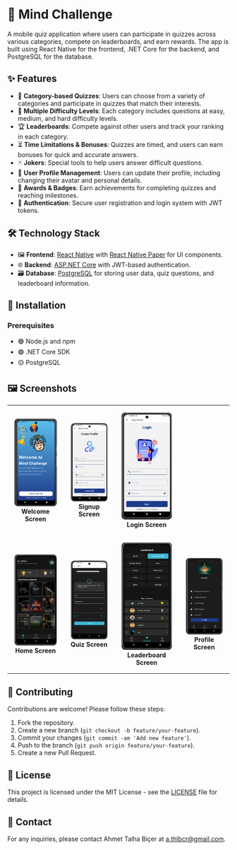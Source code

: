 # 🧠 Mind Challenge

A mobile quiz application where users can participate in quizzes across various categories, compete on leaderboards, and earn rewards. The app is built using React Native for the frontend, .NET Core for the backend, and PostgreSQL for the database.

## ✨ Features

- 🎯 **Category-based Quizzes**: Users can choose from a variety of categories and participate in quizzes that match their interests.
- 🔄 **Multiple Difficulty Levels**: Each category includes questions at easy, medium, and hard difficulty levels.
- 🏆 **Leaderboards**: Compete against other users and track your ranking in each category.
- ⏳ **Time Limitations & Bonuses**: Quizzes are timed, and users can earn bonuses for quick and accurate answers.
- 🃏 **Jokers**: Special tools to help users answer difficult questions.
- 👤 **User Profile Management**: Users can update their profile, including changing their avatar and personal details.
- 🏅 **Awards & Badges**: Earn achievements for completing quizzes and reaching milestones.
- 🔐 **Authentication**: Secure user registration and login system with JWT tokens.

## 🛠️ Technology Stack

- 🖼️ **Frontend**: [React Native](https://reactnative.dev/) with [React Native Paper](https://callstack.github.io/react-native-paper/) for UI components.
- 🌐 **Backend**: [ASP.NET Core](https://docs.microsoft.com/en-us/aspnet/core/?view=aspnetcore-6.0) with JWT-based authentication.
- 🗃️ **Database**: [PostgreSQL](https://www.postgresql.org/) for storing user data, quiz questions, and leaderboard information.

## 🚀 Installation

### Prerequisites

- 🟢 Node.js and npm
- 🟣 .NET Core SDK
- 🟡 PostgreSQL


## 🖼️ Screenshots

<div align="center">
  <table>
    <tr>
      <td align="center" style="padding: 16px;">
        <img src="Client/app/assets/screenshots/1.png" alt="Home Screen" width="200px" style="border-radius: 8px;">
        <br><b>Welcome Screen</b>
      </td>
      <td align="center" style="padding: 16px;">
        <img src="Client/app/assets/screenshots/2.png" alt="Category Selection" width="200px" style="border-radius: 8px;">
        <br><b>Signup Screen</b>
      </td>
      <td align="center" style="padding: 16px;">
        <img src="Client/app/assets/screenshots/3.png" alt="Quiz Screen" width="200px" style="border-radius: 8px;">
        <br><b>Login Screen</b>
      </td>
    </tr>
    <tr>
      <td align="center" style="padding: 16px;">
        <img src="Client/app/assets/screenshots/4.png" alt="Leaderboard" width="200px" style="border-radius: 8px;">
        <br><b>Home Screen</b>
      </td>
      <td align="center" style="padding: 16px;">
        <img src="Client/app/assets/screenshots/7.png" alt="Quiz Screen" width="200px" style="border-radius: 8px;">
        <br><b>Quiz Screen</b>
      </td>
      <td align="center" style="padding: 16px;">
        <img src="Client/app/assets/screenshots/5.png" alt="Profile Management" width="200px" style="border-radius: 8px;">
        <br><b>Leaderboard Screen</b>
      </td>
      <td align="center" style="padding: 16px;">
        <img src="Client/app/assets/screenshots/6.png" alt="Rewards & Badges" width="200px" style="border-radius: 8px;">
        <br><b>Profile Screen</b>
      </td>
    </tr>
  </table>
</div>

## 🤝 Contributing

Contributions are welcome! Please follow these steps:

1. Fork the repository.
2. Create a new branch (`git checkout -b feature/your-feature`).
3. Commit your changes (`git commit -am 'Add new feature'`).
4. Push to the branch (`git push origin feature/your-feature`).
5. Create a new Pull Request.

## 📜 License

This project is licensed under the MIT License - see the [LICENSE](LICENSE) file for details.

## 📧 Contact

For any inquiries, please contact Ahmet Talha Biçer at [a.thlbcr@gmail.com](a.thlbcr@gmail.com).
